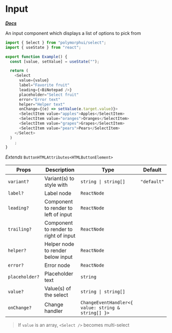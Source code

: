 # Input

[**_Docs_**](../README.md)

An input component which displays a list of options to pick from

```typescript jsx
import { Select } from "polymorphui/select";
import { useState } from "react";

export function Example() {
  const [value, setValue] = useState("");

  return (
    <Select
      value={value}
      label="Favorite fruit"
      leading={<BiNotepad />}
      placeholder="Select fruit"
      error="Error text"
      helper="Helper text"
      onChange={(e) => setValue(e.target.value)}>
      <SelectItem value="apples">Apples</SelectItem>
      <SelectItem value="oranges">Oranges</SelectItem>
      <SelectItem value="grapes">Grapes</SelectItem>
      <SelectItem value="pears">Pears</SelectItem>
    </Select>
  )
    ;
}
```

_Extends_ `ButtonHTMLAttributes<HTMLButtonElement>`

| Props          | Description                           | Type                                               | Default     |
|----------------|---------------------------------------|----------------------------------------------------|-------------|
| `variant?`     | Variant(s) to style with              | `string \| string[]`                               | `"default"` |
| `label?`       | Label node                            | `ReactNode`                                        |             |
| `leading?`     | Component to render to left of input  | `ReactNode`                                        |             |
| `trailing?`    | Component to render to right of input | `ReactNode`                                        |             |
| `helper?`      | Helper node to render below input     | `ReactNode`                                        |             |
| `error?`       | Error node                            | `ReactNode`                                        |             |
| `placeholder?` | Placeholder text                      | `string`                                           |             |
| `value?`       | Value(s) of the select                | `string \| string[]`                               |             |
| `onChange?`    | Change handler                        | `ChangeEventHandler<{ value: string & string[] }>` |             |

> If `value` is an array, `<Select />` becomes multi-select
